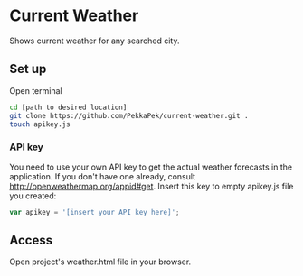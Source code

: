 # Current Weather
Shows current weather for any searched city.

## Set up
Open terminal
```bash
cd [path to desired location]
git clone https://github.com/PekkaPek/current-weather.git .
touch apikey.js
```

### API key
You need to use your own API key to get the actual weather forecasts in the application. If you don't have one already, consult http://openweathermap.org/appid#get. Insert this key to empty apikey.js file you created:
```javascript
var apikey = '[insert your API key here]';
```

## Access
Open project's weather.html file in your browser.